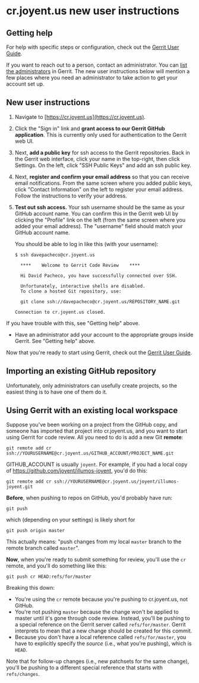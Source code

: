 # cr.joyent.us new user instructions

## Getting help

For help with specific steps or configuration, check out the [Gerrit User
Guide](https://cr.joyent.us/Documentation/intro-user.html).

If you want to reach out to a person, contact an administrator.  You can [list
the administrators](https://cr.joyent.us/#/admin/groups/1,members) in Gerrit.
The new user instructions below will mention a few places where you need an
administrator to take action to get your account set up.


## New user instructions

1. Navigate to [https://cr.joyent.us](https://cr.joyent.us).
2. Click the "Sign in" link and **grant access to our Gerrit GitHub
   application**.  This is currently only used for authentication to the Gerrit
   web UI.
3. Next, **add a public key** for ssh access to the Gerrit repositories.  Back
   in the Gerrit web interface, click your name in the top-right, then click
   Settings.  On the left, click "SSH Public Keys" and add an ssh public key.
4. Next, **register and confirm your email address** so that you can receive
   email notifications.  From the same screen where you added public keys, click
   "Contact Information" on the left to register your email address.  Follow
   the instructions to verify your address.
5. **Test out ssh access.**  Your ssh username should be the same as your GitHub
   account name.  You can confirm this in the Gerrit web UI by clicking the
   "Profile" link on the left (from the same screen where you added your email
   address).  The "username" field should match your GitHub account name.
   
   You should be able to log in like this (with your username):

       $ ssh davepacheco@cr.joyent.us
       
         ****    Welcome to Gerrit Code Review    ****
       
         Hi David Pacheco, you have successfully connected over SSH.
       
         Unfortunately, interactive shells are disabled.
         To clone a hosted Git repository, use:
       
         git clone ssh://davepacheco@cr.joyent.us/REPOSITORY_NAME.git
       
       Connection to cr.joyent.us closed.

  If you have trouble with this, see "Getting help" above.

* Have an administrator add your account to the appropriate groups inside
  Gerrit.  See "Getting help" above.

Now that you're ready to start using Gerrit, check out the [Gerrit User
Guide](https://cr.joyent.us/Documentation/intro-user.html).


## Importing an existing GitHub repository

Unfortunately, only administrators can usefully create projects, so the easiest
thing is to have one of them do it.


## Using Gerrit with an existing local workspace

Suppose you've been working on a project from the GitHub copy, and someone has
imported that project into cr.joyent.us, and you want to start using Gerrit for
code review.  All you need to do is add a new Git **remote**:

    git remote add cr ssh://YOURUSERNAME@cr.joyent.us/GITHUB_ACCOUNT/PROJECT_NAME.git

GITHUB\_ACCOUNT is usually `joyent`.  For example, if you had a local copy of
https://github.com/joyent/illumos-joyent, you'd do this:

    git remote add cr ssh://YOURUSERNAME@cr.joyent.us/joyent/illumos-joyent.git

**Before**, when pushing to repos on GitHub, you'd probably have run:

    git push

which (depending on your settings) is likely short for

    git push origin master

This actually means: "push changes from my local `master` branch to the remote
branch called `master`".

**Now**, when you're ready to submit something for review, you'll use the `cr`
remote, and you'll do something like this:

    git push cr HEAD:refs/for/master

Breaking this down:

* You're using the `cr` remote because you're pushing to cr.joyent.us, not
  GitHub.
* You're not pushing `master` because the change won't be applied to master
  until it's gone through code review.  Instead, you'll be pushing to a
  special reference on the Gerrit server called `refs/for/master`.  Gerrit
  interprets to mean that a new change should be created for this commit.
* Because you don't have a local reference called `refs/for/master`, you have to
  explicitly specify the _source_ (i.e., what you're pushing), which is `HEAD`.

Note that for follow-up changes (i.e., new patchsets for the same change),
you'll be pushing to a different special reference that starts with
`refs/changes`.
